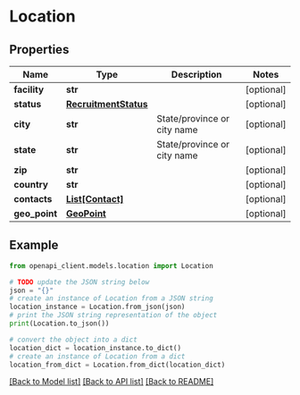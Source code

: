 # Location


## Properties

Name | Type | Description | Notes
------------ | ------------- | ------------- | -------------
**facility** | **str** |  | [optional] 
**status** | [**RecruitmentStatus**](RecruitmentStatus.md) |  | [optional] 
**city** | **str** | State/province or city name | [optional] 
**state** | **str** | State/province or city name | [optional] 
**zip** | **str** |  | [optional] 
**country** | **str** |  | [optional] 
**contacts** | [**List[Contact]**](Contact.md) |  | [optional] 
**geo_point** | [**GeoPoint**](GeoPoint.md) |  | [optional] 

## Example

```python
from openapi_client.models.location import Location

# TODO update the JSON string below
json = "{}"
# create an instance of Location from a JSON string
location_instance = Location.from_json(json)
# print the JSON string representation of the object
print(Location.to_json())

# convert the object into a dict
location_dict = location_instance.to_dict()
# create an instance of Location from a dict
location_from_dict = Location.from_dict(location_dict)
```
[[Back to Model list]](../README.md#documentation-for-models) [[Back to API list]](../README.md#documentation-for-api-endpoints) [[Back to README]](../README.md)


